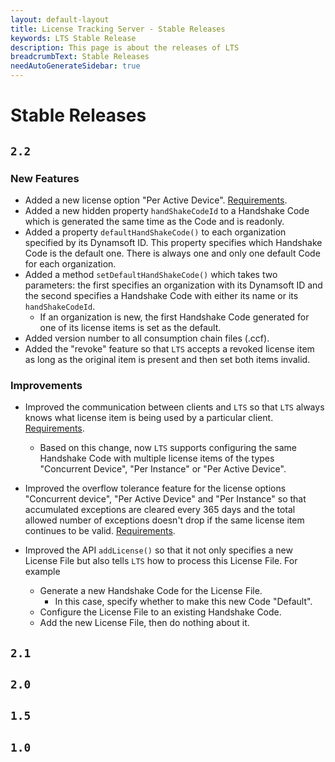 ```yaml
---
layout: default-layout
title: License Tracking Server - Stable Releases
keywords: LTS Stable Release
description: This page is about the releases of LTS
breadcrumbText: Stable Releases
needAutoGenerateSidebar: true
---
```


# Stable Releases

## `2.2`

### New Features

* Added a new license option "Per Active Device". [Requirements]({{site.schedule}}requirements/per-active-device.html).
* Added a new hidden property `handShakeCodeId` to a Handshake Code which is generated the same time as the Code and is readonly.
* Added a property `defaultHandShakeCode()` to each organization specified by its Dynamsoft ID. This property specifies which Handshake Code is the default one. There is always one and only one default Code for each organization.
* Added a method `setDefaultHandShakeCode()` which takes two parameters: the first specifies an organization with its Dynamsoft ID and the second specifies a Handshake Code with either its name or its `handShakeCodeId`.
  + If an organization is new, the first Handshake Code generated for one of its license items is set as the default.
* Added version number to all consumption chain files (.ccf).
* Added the "revoke" feature so that `LTS` accepts a revoked license item as long as the original item is present and then set both items invalid.

### Improvements

* Improved the communication between clients and `LTS` so that `LTS` always knows what license item is being used by a particular client. [Requirements]({{site.schedule}}requirements/add-item-id-in-request-n-response.html).
  + Based on this change, now `LTS` supports configuring the same Handshake Code with multiple license items of the types "Concurrent Device", "Per Instance" or "Per Active Device".

* Improved the overflow tolerance feature for the license options "Concurrent device", "Per Active Device" and "Per Instance" so that accumulated exceptions are cleared every 365 days and the total allowed number of exceptions doesn't drop if the same license item continues to be valid. [Requirements]({{site.schedule}}requirements/better-overflow-tolerance.html).

* Improved the API `addLicense()` so that it not only specifies a new License File but also tells `LTS` how to process this License File. For example
  + Generate a new Handshake Code for the License File.
    - In this case, specify whether to make this new Code "Default".
  + Configure the License File to an existing Handshake Code.
  + Add the new License File, then do nothing about it.

## `2.1`

## `2.0`

## `1.5`

## `1.0`
